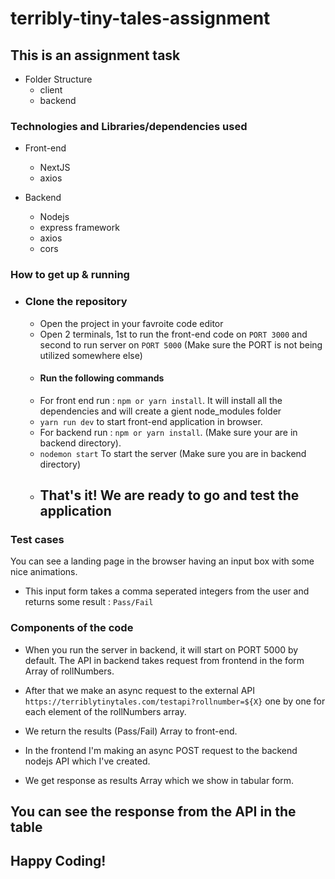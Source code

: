 # terribly-tiny-tales-assignment

## This is an assignment task

- Folder Structure
  - client
  - backend

### Technologies and Libraries/dependencies used

- Front-end

  - NextJS
  - axios

- Backend
  - Nodejs
  - express framework
  - axios
  - cors

### How to get up & running

- ### Clone the repository
  - Open the project in your favroite code editor
  - Open 2 terminals, 1st to run the front-end code on `PORT 3000` and second to run server on `PORT 5000` (Make sure the PORT is not being utilized somewhere else)
  - #### Run the following commands
  - For front end run : `npm or yarn install`. It will install all the dependencies and will create a gient node_modules folder
  - `yarn run dev` to start front-end application in browser.
  - For backend run : `npm or yarn install`. (Make sure your are in backend directory).
  - `nodemon start` To start the server (Make sure you are in backend directory)
  - ## That's it! We are ready to go and test the application

### Test cases

You can see a landing page in the browser having an input box with some nice animations.

- This input form takes a comma seperated integers from the user and returns some result : `Pass/Fail`

### Components of the code

- When you run the server in backend, it will start on PORT 5000 by default. The API in backend takes request from frontend in the form Array of rollNumbers.


- After that we make an async request to the external API `https://terriblytinytales.com/testapi?rollnumber=${X}` one by one for each element of the rollNumbers array.


- We return the results (Pass/Fail) Array to front-end.


- In the frontend I'm making an async POST request to the backend nodejs API which I've created.


- We get response as results Array which we show in tabular form.


## You can see the response from the API in the table

## Happy Coding!
